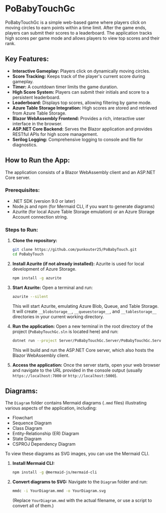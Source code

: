 # PoBabyTouchGc

PoBabyTouchGc is a simple web-based game where players click on moving circles to earn points within a time limit. After the game ends, players can submit their scores to a leaderboard. The application tracks high scores per game mode and allows players to view top scores and their rank.

## Key Features:
- **Interactive Gameplay:** Players click on dynamically moving circles.
- **Score Tracking:** Keeps track of the player's current score during gameplay.
- **Timer:** A countdown timer limits the game duration.
- **High Score System:** Players can submit their initials and score to a persistent leaderboard.
- **Leaderboard:** Displays top scores, allowing filtering by game mode.
- **Azure Table Storage Integration:** High scores are stored and retrieved from Azure Table Storage.
- **Blazor WebAssembly Frontend:** Provides a rich, interactive user interface in the browser.
- **ASP.NET Core Backend:** Serves the Blazor application and provides RESTful APIs for high score management.
- **Serilog Logging:** Comprehensive logging to console and file for diagnostics.

## How to Run the App:

The application consists of a Blazor WebAssembly client and an ASP.NET Core server.

### Prerequisites:
- .NET SDK (version 9.0 or later)
- Node.js and npm (for Mermaid CLI, if you want to generate diagrams)
- Azurite (for local Azure Table Storage emulation) or an Azure Storage Account connection string.

### Steps to Run:

1.  **Clone the repository:**
    ```bash
    git clone https://github.com/punkouter25/PoBabyTouch.git
    cd PoBabyTouch
    ```

2.  **Install Azurite (if not already installed):**
    Azurite is used for local development of Azure Storage.
    ```bash
    npm install -g azurite
    ```

3.  **Start Azurite:**
    Open a terminal and run:
    ```bash
    azurite --silent
    ```
    This will start Azurite, emulating Azure Blob, Queue, and Table Storage. It will create `__blobstorage__`, `__queuestorage__`, and `__tablestorage__` directories in your current working directory.

4.  **Run the application:**
    Open a new terminal in the root directory of the project (`PoBabyTouchGc.sln` is located here) and run:
    ```bash
    dotnet run --project Server/PoBabyTouchGc.Server/PoBabyTouchGc.Server.csproj
    ```
    This will build and run the ASP.NET Core server, which also hosts the Blazor WebAssembly client.

5.  **Access the application:**
    Once the server starts, open your web browser and navigate to the URL provided in the console output (usually `https://localhost:7000` or `http://localhost:5000`).

## Diagrams:
The `Diagram` folder contains Mermaid diagrams (`.mmd` files) illustrating various aspects of the application, including:
- Flowchart
- Sequence Diagram
- Class Diagram
- Entity-Relationship (ER) Diagram
- State Diagram
- CSPROJ Dependency Diagram

To view these diagrams as SVG images, you can use the Mermaid CLI.
1.  **Install Mermaid CLI:**
    ```bash
    npm install -g @mermaid-js/mermaid-cli
    ```
2.  **Convert diagrams to SVG:**
    Navigate to the `Diagram` folder and run:
    ```bash
    mmdc -i YourDiagram.mmd -o YourDiagram.svg
    ```
    (Replace `YourDiagram.mmd` with the actual filename, or use a script to convert all of them.)

